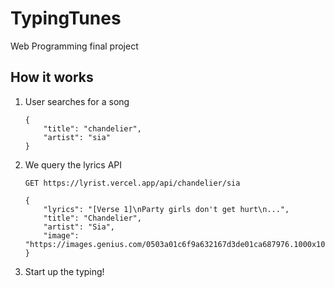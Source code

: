 # TypingTunes

Web Programming final project

## How it works

1. User searches for a song

   ```{json}
   {
       "title": "chandelier",
       "artist": "sia"
   }
   ```

2. We query the lyrics API

   ```{json}
   GET https://lyrist.vercel.app/api/chandelier/sia
   ```

   ```{json}
   {
       "lyrics": "[Verse 1]\nParty girls don't get hurt\n...",
       "title": "Chandelier",
       "artist": "Sia",
       "image": "https://images.genius.com/0503a01c6f9a632167d3de01ca687976.1000x1000x1.png"
   }
   ```

3. Start up the typing!
